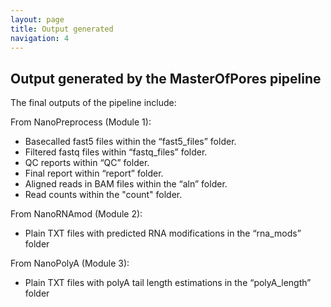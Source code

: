 ```yaml
---
layout: page
title: Output generated 
navigation: 4
---
```



## Output generated by the MasterOfPores pipeline
The final outputs of the pipeline include:

From NanoPreprocess (Module 1): 
- Basecalled fast5 files within the “fast5_files” folder.
- Filtered fastq files within “fastq_files” folder.
- QC reports within “QC” folder.
- Final report within “report” folder.
- Aligned reads in BAM files within the “aln” folder.
- Read counts within the "count" folder.


From NanoRNAmod (Module 2): 
- Plain TXT files with predicted RNA modifications in the “rna_mods” folder


From NanoPolyA (Module 3): 
- Plain TXT files with polyA tail length estimations in the “polyA_length” folder



